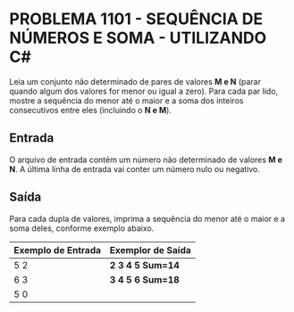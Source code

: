 # PROBLEMA 1101 - SEQUÊNCIA DE NÚMEROS E SOMA - UTILIZANDO C#

Leia um conjunto não determinado de pares de valores **M e N** (parar quando algum dos valores for menor ou igual a zero). Para cada par lido, mostre a sequência do menor até o maior e a soma dos inteiros consecutivos entre eles (incluindo o **N e M**).

## Entrada
O arquivo de entrada contém um número não determinado de valores **M e N**. A última linha de entrada vai conter um número nulo ou negativo.

## Saída
Para cada dupla de valores, imprima a sequência do menor até o maior e a soma deles, conforme exemplo abaixo.


| Exemplo de Entrada | Exemplor de Saída |
|--------------------|-------------------|
| 5 2                | **2 3 4 5 Sum=14**|  
| 6 3                | **3 4 5 6 Sum=18**|
| 5 0                |                   |